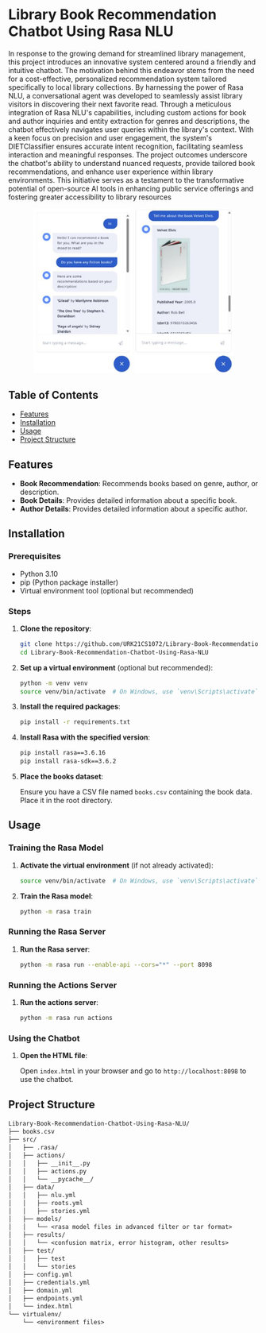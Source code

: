 # Library Book Recommendation Chatbot Using Rasa NLU

In  response  to  the  growing  demand  for streamlined  library  management,  this  project  introduces  an innovative  system  centered  around  a  friendly  and  intuitive chatbot. The motivation behind this endeavor stems from the need for a cost-effective, personalized recommendation system tailored specifically to local library collections. By harnessing the power of Rasa NLU, a conversational agent was developed to seamlessly assist library visitors in discovering their next favorite read. Through a meticulous integration of Rasa NLU's capabilities,  including  custom  actions  for  book  and  author inquiries and entity extraction for genres and descriptions, the chatbot effectively navigates user queries within the library's context. With a keen focus on precision and user engagement, the system's DIETClassifier ensures accurate intent recognition, facilitating seamless interaction and meaningful responses. The project outcomes underscore the chatbot's ability to understand nuanced requests, provide tailored book recommendations, and enhance  user  experience  within  library  environments.  This initiative serves as a testament to the transformative potential of open-source AI tools in enhancing public service offerings and fostering  greater  accessibility  to  library  resources

<p align="center">
  <img src="img/CRP_323_page4_image.png" alt="Book Recommendation" height ="330" width="200"/>
  <img src="img/CRP_323_page4_image2.png" alt="Book Recommendation" width="200"/>
</p>

## Table of Contents

- [Features](#features)
- [Installation](#installation)
- [Usage](#usage)
- [Project Structure](#project-structure)


## Features

- **Book Recommendation**: Recommends books based on genre, author, or description.
- **Book Details**: Provides detailed information about a specific book.
- **Author Details**: Provides detailed information about a specific author.

## Installation

### Prerequisites

- Python 3.10
- pip (Python package installer)
- Virtual environment tool (optional but recommended)

### Steps

1. **Clone the repository**:

    ```bash
    git clone https://github.com/URK21CS1072/Library-Book-Recommendation-Chatbot-Using-Rasa-NLU.git
    cd Library-Book-Recommendation-Chatbot-Using-Rasa-NLU
    ```

2. **Set up a virtual environment** (optional but recommended):

    ```bash
    python -m venv venv
    source venv/bin/activate  # On Windows, use `venv\Scripts\activate`
    ```

3. **Install the required packages**:

    ```bash
    pip install -r requirements.txt
    ```

4. **Install Rasa with the specified version**:

    ```bash
    pip install rasa==3.6.16
    pip install rasa-sdk==3.6.2
    ```

5. **Place the books dataset**:

    Ensure you have a CSV file named `books.csv` containing the book data. Place it in the root directory.

## Usage

### Training the Rasa Model

1. **Activate the virtual environment** (if not already activated):

    ```bash
    source venv/bin/activate  # On Windows, use `venv\Scripts\activate`
    ```

2. **Train the Rasa model**:

    ```bash
    python -m rasa train
    ```

### Running the Rasa Server

1. **Run the Rasa server**:

    ```bash
    python -m rasa run --enable-api --cors="*" --port 8098
    ```

### Running the Actions Server

1. **Run the actions server**:

    ```bash
    python -m rasa run actions
    ```

### Using the Chatbot

1. **Open the HTML file**:

    Open `index.html` in your browser and go to `http://localhost:8098` to use the chatbot.

## Project Structure

```plaintext
Library-Book-Recommendation-Chatbot-Using-Rasa-NLU/
├── books.csv
├── src/
│   ├── .rasa/
│   ├── actions/
│   │   ├── __init__.py
│   │   ├── actions.py
│   │   └── __pycache__/
│   ├── data/
│   │   ├── nlu.yml
│   │   ├── roots.yml
│   │   ├── stories.yml
│   ├── models/
│   │   └── <rasa model files in advanced filter or tar format>
│   ├── results/
│   │   └── <confusion matrix, error histogram, other results>
│   ├── test/
│   │   ├── test
│   │   └── stories
│   ├── config.yml
│   ├── credentials.yml
│   ├── domain.yml
│   ├── endpoints.yml
│   └── index.html
└── virtualenv/
    └── <environment files>

